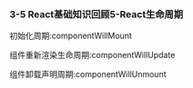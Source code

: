 <h3>3-5 React基础知识回顾5-React生命周期</h3>
<p>初始化周期:componentWillMount</p>
<p>组件重新渲染生命周期:componentWillUpdate</p>
<p>组件卸载声明周期:componentWillUnmount</p>
<p></p>
<p></p>
<p></p>
<p></p>


